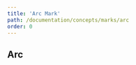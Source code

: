 ```yaml
---
title: 'Arc Mark'
path: /documentation/concepts/marks/arc
order: 0
---
```


## Arc

<arc-tester></arc-tester>
